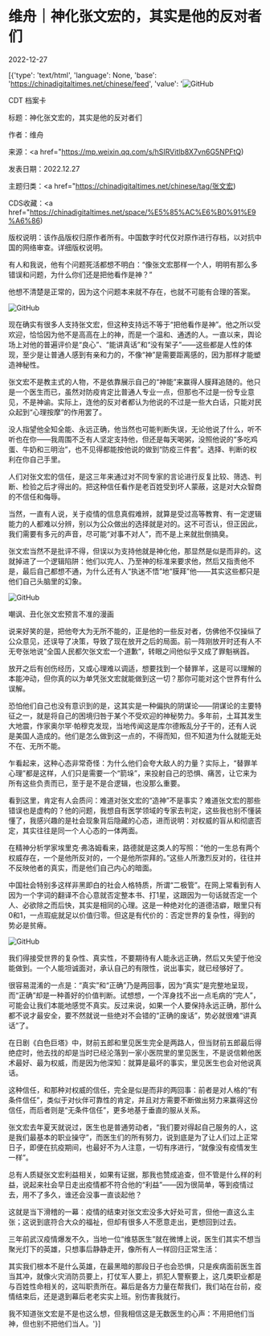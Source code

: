 # 维舟｜神化张文宏的，其实是他的反对者们

2022-12-27

[{'type': 'text/html', 'language': None, 'base': 'https://chinadigitaltimes.net/chinese/feed', 'value': '![GitHub](https://chinadigitaltimes.net/chinese/files/2022/12/image-1672132896167.png)

CDT 档案卡

标题：神化张文宏的，其实是他的反对者们

作者：维舟

来源：<a href="https://mp.weixin.qq.com/s/hSIRVitlb8X7vn6G5NPFtQ)

发表日期：2022.12.27

主题归类：<a href="https://chinadigitaltimes.net/chinese/tag/张文宏)

CDS收藏：<a href="https://chinadigitaltimes.net/space/%E5%85%AC%E6%B0%91%E9%A6%86)

版权说明：该作品版权归原作者所有。中国数字时代仅对原作进行存档，以对抗中国的网络审查。详细版权说明。





有人和我说，他有个问题死活都想不明白：“像张文宏那样一个人，明明有那么多错误和问题，为什么你们还是把他看作是神？”

他想不清楚是正常的，因为这个问题本来就不存在，也就不可能有合理的答案。

![GitHub](https://chinadigitaltimes.net/chinese/files/2022/12/image-1672132896167.png)

现在确实有很多人支持张文宏，但这种支持远不等于“把他看作是神”。他之所以受欢迎，恰恰因为他不是高高在上的神，而是一个温和、通透的人。一直以来，舆论场上对他的普遍评价是“良心”、“能讲真话”和“没有架子”——这些都是人性的体现，至少是让普通人感到有亲和力的，不像“神”是需要距离感的，因为那样才能塑造神秘性。

张文宏不是教主式的人物，不是依靠展示自己的“神能”来赢得人膜拜追随的。他只是一个医生而已，虽然对防疫肯定比普通人专业一点，但那也不过是一份专业意见，不是神谕。实际上，连他的反对者都认为他说的不过是一些大白话，只能对民众起到“心理按摩”的作用罢了。

没人指望他全知全能、永远正确，他当然也可能判断失误，无论他说了什么，听不听也在你——我周围不乏有人坚定支持他，但还是每天喝粥，没照他说的“多吃鸡蛋、牛奶和三明治”，也不见得都能按他说的做到“防疫三件套”。选择、判断的权利在你自己手里。

人们对张文宏的信任，是这三年来通过对不同专家的言论进行反复比较、筛选、判断、检验之后才得出的。把这种信任看作是老百姓受到坏人蒙蔽，这是对大众智商的不信任和侮辱。

当然，一直有人说，关于疫情的信息真假难辨，就算是受过高等教育、有一定逻辑能力的人都难以分辨，别以为公众做出的选择就是对的。这不可否认，但正因此，我们需要有多元的声音，尽可能“对事不对人”，而不是上来就批倒搞臭。

张文宏当然不是批评不得，但误以为支持他就是神化他，那显然是似是而非的。这就掉进了一个逻辑陷阱：他们以完人、乃至神的标准来要求他，然后又指责他不是，最后自己都想不通，为什么还有人“执迷不悟”地“膜拜”他——其实这些都只是他们自己头脑里的幻象。

![GitHub](https://chinadigitaltimes.net/chinese/files/2022/12/post-691305-63aab9f62a25e.)

嘲讽、丑化张文宏预言不准的漫画

说来好笑的是，把他夸大为无所不能的，正是他的一些反对者，仿佛他不仅操纵了公众意见，还误导了决策，导致了现在放开之后的局面。前一阵刚放开时还有人不无夸张地说“全国人民都欠张文宏一个道歉”，转眼之间他似乎又成了罪魁祸首。

放开之后有创伤经历，又或心理难以调适，想要找到一个替罪羊，这是可以理解的本能冲动，但你真的以为单凭张文宏就能做到这一切？那你可能对这个世界有什么误解。

恐怕他们自己也没有意识到的是，这其实是一种偏执的阴谋论——阴谋论的主要特征之一，就是将自己的困境归咎于某个不受欢迎的神秘势力。多年前，土耳其发生大地震，作家奥尔罕·帕穆克发现，当地传闻这是库尔德叛乱分子干的，还有人说是美国人造成的。他们是怎么做到这一点的，不得而知，但不知道为什么就能无处不在、无所不能。

乍看起来，这种心态非常奇怪：为什么他们会夸大敌人的力量？实际上，“替罪羊心理”都是这样，人们只是需要一个“箭垛”，来投射自己的恐惧、痛苦，让它来为所有这些负责而已，至于是不是合逻辑，也没那么重要。

看到这里，肯定有人会质问：难道对张文宏的“造神”不是事实？难道张文宏的那些错误也是虚构的？他的问题，我想自有医学领域的专家去判定，这些我也别不懂装懂了，我感兴趣的是社会现象背后隐藏的心态，进而说明：对权威的盲从和彻底否定，其实往往是同一个人心态的一体两面。

在精神分析学家埃里克·弗洛姆看来，路德就是这类人的写照：“他的一生总有两个权威存在，一个是他所反对的，一个是他所崇拜的。”这些人所激烈反对的，往往并不反映他者的真实，而是他们自己内心的暗面。

中国社会特别多这样非黑即白的社会人格特质，所谓“二极管”。在网上常看到有人因为一个字词的翻译不合心意就否定整本书、打1星，这跟因为一句话就否定一个人、必欲除之而后快，其实是相同的心理。这是一种绝对化的道德洁癖，眼里只有0和1，一点瑕疵就足以价值归零。但这是有代价的：否定世界的复杂性，得到的势必是贫瘠。

![GitHub](https://chinadigitaltimes.net/chinese/files/2022/12/post-691305-63aab9f635c7b.png)

我们得接受世界的复杂性、真实性，不要期待有人能永远正确，然后又失望于他没能做到。一个人能坦诚面对，承认自己的有限性，说出事实，就已经够好了。

很容易混淆的一点是：“真实”和“正确”乃是两回事，因为“真实”是完整地呈现，而“正确”却是一种善好的价值判断。试想想，一个浑身找不出一点毛病的“完人”，可能会让我们本能地感觉不真实。反过来说，如果一个人要保持永远正确，那什么都不说才最安全，要不然就说一些绝对不会错的“正确的废话”，势必就很难“讲真话”了。

在日剧《白色巨塔》中，财前五郎和里见医生完全是两路人，但当财前五郎最后得绝症时，他去找的却是当时已经沦落到一家小医院里的里见医生，不是说信赖他医术最好、最为权威，而是因为他深知：就算是最坏的事实，里见医生也会对他说真话。

这种信任，和那种对权威的信任，完全是似是而非的两回事：前者是对人格的“有条件信任”，类似于对伙伴可靠性的肯定，并且对方需要不断做出努力来赢得这份信任，而后者则是“无条件信任”，更多地基于垂直的服从关系。

张文宏去年夏天就说过，医生也是普通劳动者，“我们要对得起自己服务的人，这是我们最基本的职业操守”，而医生们的所有努力，说到底是为了让人们过上正常日子，即便在抗疫期间，也最好不为人注意，一切有序进行，“就像没有疫情发生一样”。

总有人质疑张文宏利益相关，如果有证据，那我也赞成追查，但不管是什么样的利益，说起来社会早日走出疫情都不符合他的“利益”——因为很简单，等到疫情过去，用不了多久，谁还会没事一直谈起他？

这就是当下滑稽的一幕：疫情的结束对张文宏没多大好处可言，但他一直这么主张；这说到底符合大众的福祉，但却有很多人不愿意走出，更想回到过去。

三年前武汉疫情爆发不久，当地一位“维慈医生”就在微博上说，医生们其实不想当聚光灯下的英雄，只想事后静静走开，像所有人一样回归正常生活：



其实我们根本不是什么英雄，在最黑暗的那段日子也会恐惧，只是疾病面前医生首当其冲，就像火灾消防员要上，打仗军人要上，抓犯人警察要上，这几类职业都是与百姓性命相关的，这叫职责所在。幕后是各方力量在帮我们，我们站在台前，疫情结束后，还是退到幕后老老实实上班。别伤害我就行。



我不知道张文宏是不是也这么想，但我相信这是无数医生的心声：不用把他们当神，但也别不把他们当人。'}]
